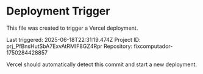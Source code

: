 # Deployment Trigger

This file was created to trigger a Vercel deployment.

Last triggered: 2025-06-18T22:31:19.474Z
Project ID: prj_PfBnsHutSbA7ExvAtRMIF8GZ4Rpr
Repository: fixcomputador-1750284428857

Vercel should automatically detect this commit and start a new deployment.

